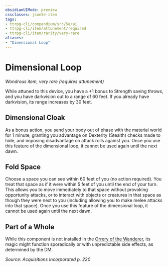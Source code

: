 ```yaml
---
obsidianUIMode: preview
cssclasses: json5e-item
tags:
- ttrpg-cli/compendium/src/5e/ai
- ttrpg-cli/item/attunement/required
- ttrpg-cli/item/rarity/very-rare
aliases: 
- "Dimensional Loop"
---
```

# Dimensional Loop
*Wondrous item, very rare (requires attunement)*  


While attuned to this device, you have a +1 bonus to Strength saving throws, and you have darkvision out to a range of 60 feet. If you already have darkvision, its range increases by 30 feet.

## Dimensional Cloak

As a bonus action, you send your body out of phase with the material world for 1 minute, granting you advantage on Dexterity (Stealth) checks made to hide, and imposing disadvantage on attack rolls against you. Once you use this feature of the dimensional loop, it cannot be used again until the next dawn.

## Fold Space

Choose a space you can see within 60 feet of you (no action required). You treat that space as if it were within 5 feet of you until the end of your turn. This allows you to move immediately to that space without provoking opportunity attacks, or to interact with objects or creatures in that space as though they were next to you (including allowing you to make melee attacks into that space). Once you use this feature of the dimensional loop, it cannot be used again until the next dawn.

## Part of a Whole

While this component is not installed in the [Orrery of the Wanderer](orrery-of-the-wanderer-ai.md), its magic might function sporadically or with unpredictable side effects, as determined by the DM.

*Source: Acquisitions Incorporated p. 220*